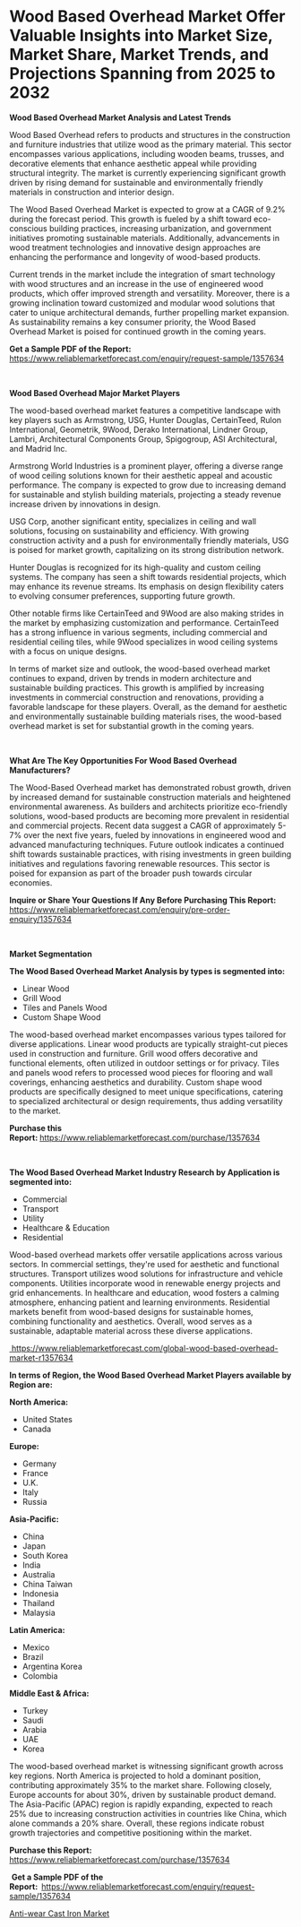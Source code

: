 <p><h1>Wood Based Overhead Market Offer Valuable Insights into Market Size, Market Share, Market Trends, and Projections Spanning from 2025 to 2032</h1></p><p><strong>Wood Based Overhead Market Analysis and Latest Trends</strong></p>
<p><p>Wood Based Overhead refers to products and structures in the construction and furniture industries that utilize wood as the primary material. This sector encompasses various applications, including wooden beams, trusses, and decorative elements that enhance aesthetic appeal while providing structural integrity. The market is currently experiencing significant growth driven by rising demand for sustainable and environmentally friendly materials in construction and interior design.</p><p>The Wood Based Overhead Market is expected to grow at a CAGR of 9.2% during the forecast period. This growth is fueled by a shift toward eco-conscious building practices, increasing urbanization, and government initiatives promoting sustainable materials. Additionally, advancements in wood treatment technologies and innovative design approaches are enhancing the performance and longevity of wood-based products.</p><p>Current trends in the market include the integration of smart technology with wood structures and an increase in the use of engineered wood products, which offer improved strength and versatility. Moreover, there is a growing inclination toward customized and modular wood solutions that cater to unique architectural demands, further propelling market expansion. As sustainability remains a key consumer priority, the Wood Based Overhead Market is poised for continued growth in the coming years.</p></p>
<p><strong>Get a Sample PDF of the Report:&nbsp;</strong> <a href="https://www.reliablemarketforecast.com/enquiry/request-sample/1357634?utm_campaign=1893&utm_medium=2&utm_source=Github&utm_content=ia&utm_term=01022025&utm_id=wood-based-overhead">https://www.reliablemarketforecast.com/enquiry/request-sample/1357634</a></p>
<p>&nbsp;</p>
<p><strong>Wood Based Overhead Major Market Players</strong></p>
<p><p>The wood-based overhead market features a competitive landscape with key players such as Armstrong, USG, Hunter Douglas, CertainTeed, Rulon International, Geometrik, 9Wood, Derako International, Lindner Group, Lambri, Architectural Components Group, Spigogroup, ASI Architectural, and Madrid Inc. </p><p>Armstrong World Industries is a prominent player, offering a diverse range of wood ceiling solutions known for their aesthetic appeal and acoustic performance. The company is expected to grow due to increasing demand for sustainable and stylish building materials, projecting a steady revenue increase driven by innovations in design.</p><p>USG Corp, another significant entity, specializes in ceiling and wall solutions, focusing on sustainability and efficiency. With growing construction activity and a push for environmentally friendly materials, USG is poised for market growth, capitalizing on its strong distribution network. </p><p>Hunter Douglas is recognized for its high-quality and custom ceiling systems. The company has seen a shift towards residential projects, which may enhance its revenue streams. Its emphasis on design flexibility caters to evolving consumer preferences, supporting future growth.</p><p>Other notable firms like CertainTeed and 9Wood are also making strides in the market by emphasizing customization and performance. CertainTeed has a strong influence in various segments, including commercial and residential ceiling tiles, while 9Wood specializes in wood ceiling systems with a focus on unique designs.</p><p>In terms of market size and outlook, the wood-based overhead market continues to expand, driven by trends in modern architecture and sustainable building practices. This growth is amplified by increasing investments in commercial construction and renovations, providing a favorable landscape for these players. Overall, as the demand for aesthetic and environmentally sustainable building materials rises, the wood-based overhead market is set for substantial growth in the coming years.</p></p>
<p>&nbsp;</p>
<p><strong>What Are The Key Opportunities For Wood Based Overhead Manufacturers?</strong></p>
<p><p>The Wood-Based Overhead market has demonstrated robust growth, driven by increased demand for sustainable construction materials and heightened environmental awareness. As builders and architects prioritize eco-friendly solutions, wood-based products are becoming more prevalent in residential and commercial projects. Recent data suggest a CAGR of approximately 5-7% over the next five years, fueled by innovations in engineered wood and advanced manufacturing techniques. Future outlook indicates a continued shift towards sustainable practices, with rising investments in green building initiatives and regulations favoring renewable resources. This sector is poised for expansion as part of the broader push towards circular economies.</p></p>
<p><strong>Inquire or Share Your Questions If Any Before Purchasing This Report:</strong> <a href="https://www.reliablemarketforecast.com/enquiry/pre-order-enquiry/1357634?utm_campaign=1893&utm_medium=2&utm_source=Github&utm_content=ia&utm_term=01022025&utm_id=wood-based-overhead">https://www.reliablemarketforecast.com/enquiry/pre-order-enquiry/1357634</a></p>
<p>&nbsp;</p>
<p><strong>Market Segmentation</strong></p>
<p><strong>The Wood Based Overhead Market Analysis by types is segmented into:</strong></p>
<p><ul><li>Linear Wood</li><li>Grill Wood</li><li>Tiles and Panels Wood</li><li>Custom Shape Wood</li></ul></p>
<p><p>The wood-based overhead market encompasses various types tailored for diverse applications. Linear wood products are typically straight-cut pieces used in construction and furniture. Grill wood offers decorative and functional elements, often utilized in outdoor settings or for privacy. Tiles and panels wood refers to processed wood pieces for flooring and wall coverings, enhancing aesthetics and durability. Custom shape wood products are specifically designed to meet unique specifications, catering to specialized architectural or design requirements, thus adding versatility to the market.</p></p>
<p><strong>Purchase this Report:&nbsp;</strong><a href="https://www.reliablemarketforecast.com/purchase/1357634?utm_campaign=1893&utm_medium=2&utm_source=Github&utm_content=ia&utm_term=01022025&utm_id=wood-based-overhead">https://www.reliablemarketforecast.com/purchase/1357634</a></p>
<p>&nbsp;</p>
<p><strong>The Wood Based Overhead Market Industry Research by Application is segmented into:</strong></p>
<p><ul><li>Commercial</li><li>Transport</li><li>Utility</li><li>Healthcare & Education</li><li>Residential</li></ul></p>
<p><p>Wood-based overhead markets offer versatile applications across various sectors. In commercial settings, they're used for aesthetic and functional structures. Transport utilizes wood solutions for infrastructure and vehicle components. Utilities incorporate wood in renewable energy projects and grid enhancements. In healthcare and education, wood fosters a calming atmosphere, enhancing patient and learning environments. Residential markets benefit from wood-based designs for sustainable homes, combining functionality and aesthetics. Overall, wood serves as a sustainable, adaptable material across these diverse applications.</p></p>
<p><a href="https://www.reliablemarketforecast.com/global-wood-based-overhead-market-r1357634?utm_campaign=1893&utm_medium=2&utm_source=Github&utm_content=ia&utm_term=01022025&utm_id=wood-based-overhead">&nbsp;https://www.reliablemarketforecast.com/global-wood-based-overhead-market-r1357634</a></p>
<p><strong>In terms of Region, the Wood Based Overhead Market Players available by Region are:</strong></p>
<p>
    <p> <strong> North America: </strong>
        <ul>
            <li>United States</li>
            <li>Canada</li>
        </ul>
        </p> 
    <p> <strong> Europe: </strong>
        <ul>
            <li>Germany</li>
            <li>France</li>
            <li>U.K.</li>
            <li>Italy</li>
            <li>Russia</li>
        </ul>
        </p> 
    <p> <strong> Asia-Pacific: </strong>
        <ul>
            <li>China</li>
            <li>Japan</li>
            <li>South Korea</li>
            <li>India</li>
            <li>Australia</li>
            <li>China Taiwan</li>
            <li>Indonesia</li>
            <li>Thailand</li>
            <li>Malaysia</li>
        </ul>
        </p> 
    <p> <strong> Latin America: </strong>
        <ul>
            <li>Mexico</li>
            <li>Brazil</li>
            <li>Argentina Korea</li>
            <li>Colombia</li>
        </ul>
        </p> 
    <p> <strong> Middle East & Africa: </strong>
        <ul>
            <li>Turkey</li>
            <li>Saudi</li>
            <li>Arabia</li>
            <li>UAE</li>
            <li>Korea</li>
        </ul>
    </p>
    </p>
<p><p>The wood-based overhead market is witnessing significant growth across key regions. North America is projected to hold a dominant position, contributing approximately 35% to the market share. Following closely, Europe accounts for about 30%, driven by sustainable product demand. The Asia-Pacific (APAC) region is rapidly expanding, expected to reach 25% due to increasing construction activities in countries like China, which alone commands a 20% share. Overall, these regions indicate robust growth trajectories and competitive positioning within the market.</p></p>
<p><strong>Purchase this Report: </strong><a href="https://www.reliablemarketforecast.com/purchase/1357634?utm_campaign=1893&utm_medium=2&utm_source=Github&utm_content=ia&utm_term=01022025&utm_id=wood-based-overhead">https://www.reliablemarketforecast.com/purchase/1357634</a></p>
<p>&nbsp;<strong>Get a Sample PDF of the Report:&nbsp;&nbsp;</strong><a href="https://www.reliablemarketforecast.com/enquiry/request-sample/1357634?utm_campaign=1893&utm_medium=2&utm_source=Github&utm_content=ia&utm_term=01022025&utm_id=wood-based-overhead">https://www.reliablemarketforecast.com/enquiry/request-sample/1357634</a></p>
<p><strong></strong></p>
<p><p><a href="https://github.com/PeterParrish5/Market-Research-Report-List-7/blob/main/anti-wear-cast-iron-market.md?utm_campaign=1893&utm_medium=2&utm_source=Github&utm_content=ia&utm_term=01022025&utm_id=wood-based-overhead">Anti-wear Cast Iron Market</a></p></p>